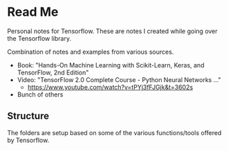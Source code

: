 # Read Me

Personal notes for Tensorflow.  These are notes I created while going over the Tensorflow library.

Combination of notes and examples from various sources.

- Book: "Hands-On Machine Learning with Scikit-Learn, Keras, and TensorFlow, 2nd Edition"
- Video: "TensorFlow 2.0 Complete Course - Python Neural Networks ..."
  - <https://www.youtube.com/watch?v=tPYj3fFJGjk&t=3602s>
- Bunch of others

## Structure

The folders are setup based on some of the various functions/tools offered by Tensorflow.